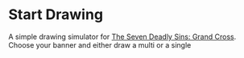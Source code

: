 # Start Drawing

A simple drawing simulator for [The Seven Deadly Sins: Grand Cross](https://7dsgc.netmarble.com/de).
Choose your banner and either draw a multi or a single
